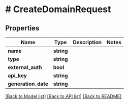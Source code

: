 # # CreateDomainRequest

## Properties

Name | Type | Description | Notes
------------ | ------------- | ------------- | -------------
**name** | **string** |  |
**type** | **string** |  |
**external_auth** | **bool** |  |
**api_key** | **string** |  |
**generation_date** | **string** |  |

[[Back to Model list]](../../README.md#models) [[Back to API list]](../../README.md#endpoints) [[Back to README]](../../README.md)
